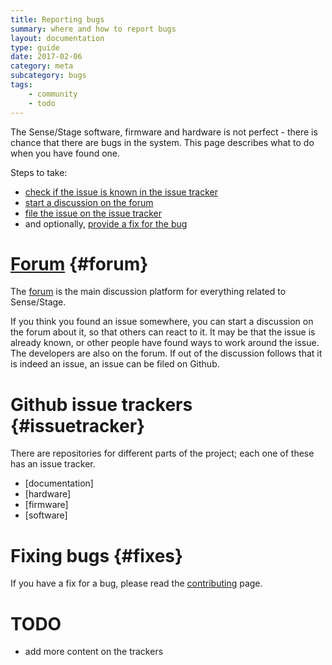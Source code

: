 ```yaml
---
title: Reporting bugs
summary: where and how to report bugs
layout: documentation
type: guide
date: 2017-02-06
category: meta
subcategory: bugs
tags:
    - community
    - todo
---
```


The Sense/Stage software, firmware and hardware is not perfect - there is chance that there are bugs in the system. This page describes what to do when you have found one.

Steps to take:

* [check if the issue is known in the issue tracker](#issuetracker)
* [start a discussion on the forum](#forum)
* [file the issue on the issue tracker](#issuetrackker)
* and optionally, [provide a fix for the bug](#fixes)


# [Forum](https://forum.sensestage.eu) {#forum}

The [forum](https://forum.sensestage.eu) is the main discussion platform for everything related to Sense/Stage.

If you think you found an issue somewhere, you can start a discussion on the forum about it, so that others can react to it. It may be that the issue is already known, or other people have found ways to work around the issue. The developers are also on the forum. If out of the discussion follows that it is indeed an issue, an issue can be filed on Github.


# Github issue trackers {#issuetracker}

There are repositories for different parts of the project; each one of these has an issue tracker.

* [documentation]
* [hardware]
* [firmware]
* [software]

# Fixing bugs {#fixes}

If you have a fix for a bug, please read the [contributing](contributing-to-sense-stage) page.


# TODO

- add more content on the trackers
